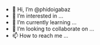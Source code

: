 - 👋 Hi, I’m @phidoigabaz
- 👀 I’m interested in ...
- 🌱 I’m currently learning ...
- 💞️ I’m looking to collaborate on ...
- 📫 How to reach me ...

<!---
phidoigabaz/phidoigabaz is a ✨ special ✨ repository because its `README.md` (this file) appears on your GitHub profile.
You can click the Preview link to take a look at your changes.
--->
